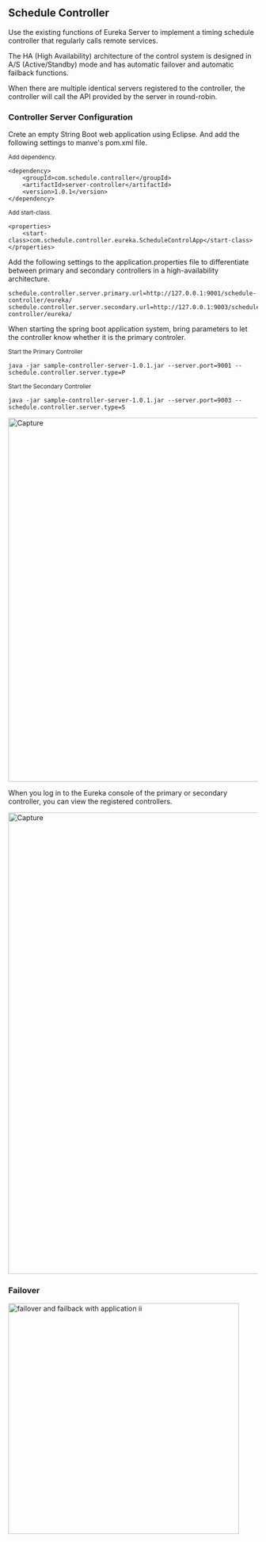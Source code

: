 ## Schedule Controller

Use the existing functions of Eureka Server to implement a timing schedule controller that regularly calls remote services.

The HA (High Availability) architecture of the control system is designed in A/S (Active/Standby) mode and has automatic failover and automatic failback functions.

When there are multiple identical servers registered to the controller, the controller will call the API provided by the server in round-robin.

### Controller Server Configuration
Crete an empty String Boot web application using Eclipse. And add the following settings to manve's pom.xml file.

<sub>Add dependency. </sub>
```
<dependency>
	<groupId>com.schedule.controller</groupId>
	<artifactId>server-controller</artifactId>
	<version>1.0.1</version>
</dependency>
```
<sub>Add start-class.</sub>
```
<properties>
	<start-class>com.schedule.controller.eureka.ScheduleControlApp</start-class>
</properties>
```

Add the following settings to the application.properties file to differentiate between primary and secondary controllers in a high-availability architecture.
```
schedule.controller.server.primary.url=http://127.0.0.1:9001/schedule-controller/eureka/
schedule.controller.server.secondary.url=http://127.0.0.1:9003/schedule-controller/eureka/
```

When starting the spring boot application system, bring parameters to let the controller know whether it is the primary controler.

<sub>Start the Primary Controller</sub>
```
java -jar sample-controller-server-1.0.1.jar --server.port=9001 --schedule.controller.server.type=P 
```
<sub>Start the Secondary Controller</sub>
```
java -jar sample-controller-server-1.0.1.jar --server.port=9003 --schedule.controller.server.type=S
```

<img width="735" alt="Capture" src="https://user-images.githubusercontent.com/24667449/173980217-d7fc1538-ec4e-4984-b2fd-b1affebd221d.PNG">

When you log in to the Eureka console of the primary or secondary controller, you can view the registered controllers.

<img width="932" alt="Capture" src="https://user-images.githubusercontent.com/24667449/173981478-9bdcf77e-14d8-4451-9ad2-9711ff9193da.PNG">


### Failover

<img width="466" alt="failover and failback with application ii" src="https://user-images.githubusercontent.com/24667449/172831173-7f3edfc8-ea36-4dee-8c0a-8d8002b1d41d.png">

